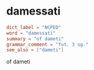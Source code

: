 # damessati

``` toml
dict_label = "NCPED"
word = "damessati"
summary = "of dameti"
grammar_comment = "fut. 3 sg."
see_also = ["dameti"]
```

of dameti

